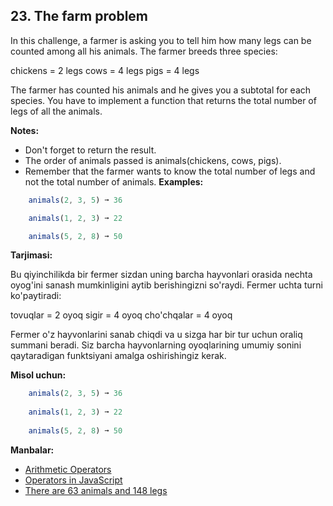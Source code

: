 ## 23. The farm problem

In this challenge, a farmer is asking you to tell him how many legs can be counted among all his animals. The farmer breeds three species:

chickens = 2 legs
cows = 4 legs
pigs = 4 legs

The farmer has counted his animals and he gives you a subtotal for each species. You have to implement a function that returns the total number of legs of all the animals.

**Notes:**

- Don't forget to return the result.
- The order of animals passed is animals(chickens, cows, pigs).
- Remember that the farmer wants to know the total number of legs and not the total number of animals.
**Examples:**

```js
    animals(2, 3, 5) ➞ 36

    animals(1, 2, 3) ➞ 22

    animals(5, 2, 8) ➞ 50
```

**Tarjimasi:**

Bu qiyinchilikda bir fermer sizdan uning barcha hayvonlari orasida nechta oyog'ini sanash mumkinligini aytib berishingizni so'raydi. Fermer uchta turni ko'paytiradi:

tovuqlar = 2 oyoq
sigir = 4 oyoq
cho'chqalar = 4 oyoq

Fermer o'z hayvonlarini sanab chiqdi va u sizga har bir tur uchun oraliq summani beradi. Siz barcha hayvonlarning oyoqlarining umumiy sonini qaytaradigan funktsiyani amalga oshirishingiz kerak.

**Misol uchun:**

```js
    animals(2, 3, 5) ➞ 36
    
    animals(1, 2, 3) ➞ 22
    
    animals(5, 2, 8) ➞ 50
```

**Manbalar:**

- [Arithmetic Operators](https://developer.mozilla.org/en-US/docs/web/javascript/reference/operators)
- [Operators in JavaScript](https://javascript.info/operators)
- [There are 63 animals and 148 legs](https://www.wyzant.com/resources/answers/36193/there_are_cows_chickens_in_a_farm_yard_there_are_63_animals_and_148_legs_how_many_cows_are_there_in_the_farm_yard)